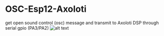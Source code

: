 # OSC-Esp12-Axoloti
get open sound control (osc) message and transmit to Axoloti DSP through serial gpio (PA3/PA2)
![alt text](http://url/to/img.png)
